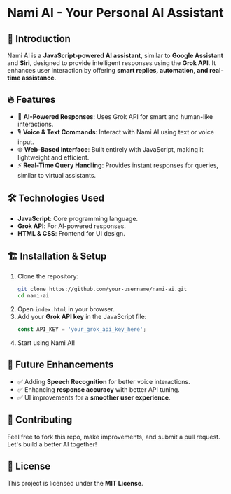 # Nami AI - Your Personal AI Assistant

## 🚀 Introduction
Nami AI is a **JavaScript-powered AI assistant**, similar to **Google Assistant** and **Siri**, designed to provide intelligent responses using the **Grok API**. It enhances user interaction by offering **smart replies, automation, and real-time assistance**.

## 🔥 Features
- 🧠 **AI-Powered Responses**: Uses Grok API for smart and human-like interactions.
- 🎙️ **Voice & Text Commands**: Interact with Nami AI using text or voice input.
- 🌐 **Web-Based Interface**: Built entirely with JavaScript, making it lightweight and efficient.
- ⚡ **Real-Time Query Handling**: Provides instant responses for queries, similar to virtual assistants.

## 🛠️ Technologies Used
- **JavaScript**: Core programming language.
- **Grok API**: For AI-powered responses.
- **HTML & CSS**: Frontend for UI design.

## 🏗️ Installation & Setup
1. Clone the repository:
   ```sh
   git clone https://github.com/your-username/nami-ai.git
   cd nami-ai
   ```
2. Open `index.html` in your browser.
3. Add your **Grok API key** in the JavaScript file:
   ```js
   const API_KEY = 'your_grok_api_key_here';
   ```
4. Start using Nami AI!

## 🎯 Future Enhancements
- ✅ Adding **Speech Recognition** for better voice interactions.
- ✅ Enhancing **response accuracy** with better API tuning.
- ✅ UI improvements for a **smoother user experience**.

## 🤝 Contributing
Feel free to fork this repo, make improvements, and submit a pull request. Let's build a better AI together!

## 📜 License
This project is licensed under the **MIT License**.
